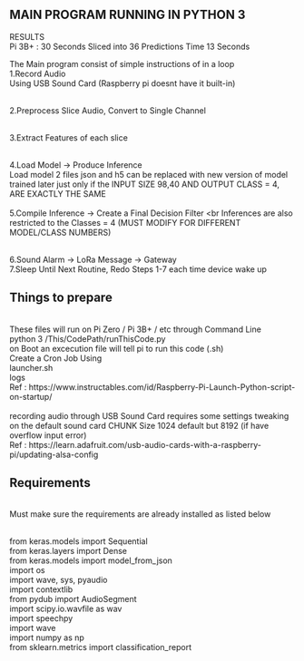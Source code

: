 ## MAIN PROGRAM RUNNING IN PYTHON 3 
RESULTS 
<br>Pi 3B+ : 30 Seconds Sliced into 36 Predictions Time 13 Seconds



The Main program consist of simple instructions of in a loop 
<br>1.Record Audio
<br>Using USB Sound Card (Raspberry pi doesnt have it built-in)


<br>2.Preprocess Slice Audio, Convert to Single Channel


<br>3.Extract Features of each slice

<br>4.Load Model -> Produce Inference
<br>Load model 2 files json and h5 can be replaced with new version of model trained later just only if the INPUT SIZE 98,40 AND OUTPUT CLASS = 4, ARE EXACTLY THE SAME 
<br>
<br>5.Compile Inference -> Create a Final Decision Filter
<br Inferences are also restricted to the Classes = 4 (MUST MODIFY FOR DIFFERENT MODEL/CLASS NUMBERS)

<br>6.Sound Alarm -> LoRa Message -> Gateway
<br>7.Sleep Until Next Routine, Redo Steps 1-7 each time device wake up


## Things to prepare
<br>
These files will run on Pi Zero / Pi 3B+ / etc through Command Line
<br>
python 3 /This/CodePath/runThisCode.py
<br>
on Boot an excecution file will tell pi to run this code (.sh)
<br>Create a Cron Job Using
<br>
launcher.sh
<br>
logs
<br>
Ref : https://www.instructables.com/id/Raspberry-Pi-Launch-Python-script-on-startup/
<br>
<br>recording audio through USB Sound Card requires some settings tweaking on the default sound card
CHUNK Size 1024 default but 8192 (if have overflow input error)
<br>Ref : https://learn.adafruit.com/usb-audio-cards-with-a-raspberry-pi/updating-alsa-config


## Requirements
<br>Must make sure the requirements are already installed as listed below

<br>
from keras.models import Sequential<br>
from keras.layers import Dense<br>
from keras.models import model_from_json<br>
import os<br>
import wave, sys, pyaudio<br>
import contextlib<br>
from pydub import AudioSegment<br>
import scipy.io.wavfile as wav<br>
import speechpy<br>
import wave<br>
import numpy as np<br>
from sklearn.metrics import classification_report<br>


